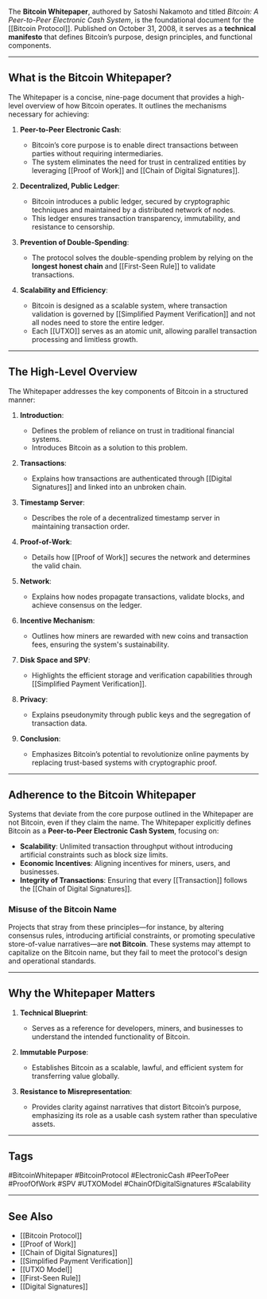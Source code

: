 The **Bitcoin Whitepaper**, authored by Satoshi Nakamoto and titled *Bitcoin: A Peer-to-Peer Electronic Cash System*, is the foundational document for the [[Bitcoin Protocol]]. Published on October 31, 2008, it serves as a **technical manifesto** that defines Bitcoin’s purpose, design principles, and functional components.

---

## What is the Bitcoin Whitepaper?

The Whitepaper is a concise, nine-page document that provides a high-level overview of how Bitcoin operates. It outlines the mechanisms necessary for achieving:

1. **Peer-to-Peer Electronic Cash**:
   - Bitcoin’s core purpose is to enable direct transactions between parties without requiring intermediaries.
   - The system eliminates the need for trust in centralized entities by leveraging [[Proof of Work]] and [[Chain of Digital Signatures]].

2. **Decentralized, Public Ledger**:
   - Bitcoin introduces a public ledger, secured by cryptographic techniques and maintained by a distributed network of nodes.
   - This ledger ensures transaction transparency, immutability, and resistance to censorship.

3. **Prevention of Double-Spending**:
   - The protocol solves the double-spending problem by relying on the **longest honest chain** and [[First-Seen Rule]] to validate transactions.

4. **Scalability and Efficiency**:
   - Bitcoin is designed as a scalable system, where transaction validation is governed by [[Simplified Payment Verification]] and not all nodes need to store the entire ledger.
   - Each [[UTXO]] serves as an atomic unit, allowing parallel transaction processing and limitless growth.

---

## The High-Level Overview

The Whitepaper addresses the key components of Bitcoin in a structured manner:

1. **Introduction**:
   - Defines the problem of reliance on trust in traditional financial systems.
   - Introduces Bitcoin as a solution to this problem.

2. **Transactions**:
   - Explains how transactions are authenticated through [[Digital Signatures]] and linked into an unbroken chain.

3. **Timestamp Server**:
   - Describes the role of a decentralized timestamp server in maintaining transaction order.

4. **Proof-of-Work**:
   - Details how [[Proof of Work]] secures the network and determines the valid chain.

5. **Network**:
   - Explains how nodes propagate transactions, validate blocks, and achieve consensus on the ledger.

6. **Incentive Mechanism**:
   - Outlines how miners are rewarded with new coins and transaction fees, ensuring the system's sustainability.

7. **Disk Space and SPV**:
   - Highlights the efficient storage and verification capabilities through [[Simplified Payment Verification]].

8. **Privacy**:
   - Explains pseudonymity through public keys and the segregation of transaction data.

9. **Conclusion**:
   - Emphasizes Bitcoin’s potential to revolutionize online payments by replacing trust-based systems with cryptographic proof.

---

## Adherence to the Bitcoin Whitepaper

Systems that deviate from the core purpose outlined in the Whitepaper are not Bitcoin, even if they claim the name. The Whitepaper explicitly defines Bitcoin as a **Peer-to-Peer Electronic Cash System**, focusing on:

- **Scalability**: Unlimited transaction throughput without introducing artificial constraints such as block size limits.
- **Economic Incentives**: Aligning incentives for miners, users, and businesses.
- **Integrity of Transactions**: Ensuring that every [[Transaction]] follows the [[Chain of Digital Signatures]].

### Misuse of the Bitcoin Name
Projects that stray from these principles—for instance, by altering consensus rules, introducing artificial constraints, or promoting speculative store-of-value narratives—are **not Bitcoin**. These systems may attempt to capitalize on the Bitcoin name, but they fail to meet the protocol's design and operational standards.

---

## Why the Whitepaper Matters

1. **Technical Blueprint**:
   - Serves as a reference for developers, miners, and businesses to understand the intended functionality of Bitcoin.

2. **Immutable Purpose**:
   - Establishes Bitcoin as a scalable, lawful, and efficient system for transferring value globally.

3. **Resistance to Misrepresentation**:
   - Provides clarity against narratives that distort Bitcoin’s purpose, emphasizing its role as a usable cash system rather than speculative assets.

---

## Tags

#BitcoinWhitepaper #BitcoinProtocol #ElectronicCash #PeerToPeer #ProofOfWork #SPV #UTXOModel #ChainOfDigitalSignatures #Scalability

---

## See Also

- [[Bitcoin Protocol]]
- [[Proof of Work]]
- [[Chain of Digital Signatures]]
- [[Simplified Payment Verification]]
- [[UTXO Model]]
- [[First-Seen Rule]]
- [[Digital Signatures]]




